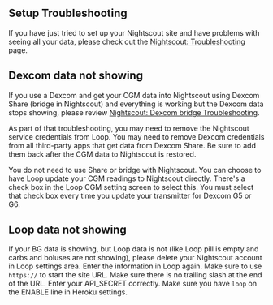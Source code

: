 ## Setup Troubleshooting

If you have just tried to set up your Nightscout site and have problems with seeing all your data, please check out the [Nightscout: Troubleshooting](https://nightscout.github.io/troubleshoot/troubleshoot)  page.

## Dexcom data not showing

If you use a Dexcom and get your CGM data into Nightscout using Dexcom Share (bridge in Nightscout) and everything is working but the Dexcom data stops showing, please review [Nightscout: Dexcom bridge Troubleshooting](https://nightscout.github.io/troubleshoot/dexcom_bridge/).

As part of that troubleshooting, you may need to remove the Nightscout service credentials from Loop. You may need to remove Dexcom credentials from all third-party apps that get data from Dexcom Share. Be sure to add them back after the CGM data to Nightscout is restored.

You do not need to use Share or bridge with Nightscout. You can choose to have Loop update your CGM readings to Nightscout directly. There's a check box in the Loop CGM setting screen to select this. You must select that check box every time you update your transmitter for Dexcom G5 or G6.

## Loop data not showing

If your BG data is showing, but Loop data is not (like Loop pill is empty and carbs and boluses are not showing), please delete your Nightscout account in Loop settings area. Enter the information in Loop again. Make sure to use `https://` to start the site URL. Make sure there is no trailing slash at the end of the URL. Enter your API_SECRET correctly. Make sure you have `loop` on the ENABLE line in Heroku settings.
